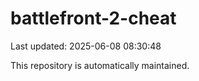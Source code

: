 # battlefront-2-cheat

Last updated: 2025-06-08 08:30:48

This repository is automatically maintained.
